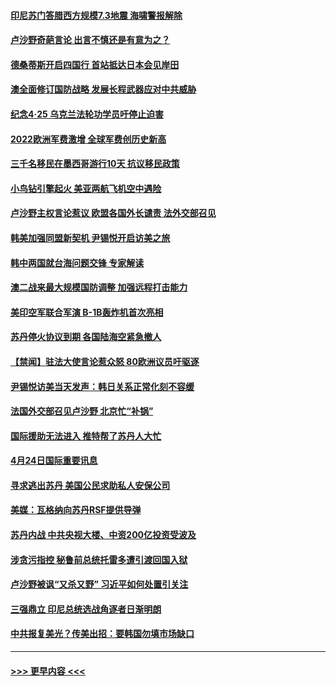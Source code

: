 #### [印尼苏门答腊西方规模7.3地震 海啸警报解除](../pages/prog202/a103698323.md?t=04250943) 
#### [卢沙野奇葩言论 出言不慎还是有意为之？](../pages/prog202/a103698253.md?t=04250943) 
#### [德桑蒂斯开启四国行 首站抵达日本会见岸田](../pages/prog202/a103698246.md?t=04250943) 
#### [澳全面修订国防战略 发展长程武器应对中共威胁](../pages/prog202/a103698247.md?t=04250943) 
#### [纪念4‧25 乌克兰法轮功学员吁停止迫害](../pages/prog202/a103698249.md?t=04250943) 
#### [2022欧洲军费激增 全球军费创历史新高](../pages/prog202/a103698245.md?t=04250943) 
#### [三千名移民在墨西哥游行10天 抗议移民政策](../pages/prog202/a103698218.md?t=04250943) 
#### [小鸟钻引擎起火 美亚两航飞机空中遇险](../pages/prog202/a103698205.md?t=04250943) 
#### [卢沙野主权言论惹议 欧盟各国外长谴责 法外交部召见](../pages/prog202/a103698085.md?t=04250943) 
#### [韩美加强同盟新契机 尹锡悦开启访美之旅](../pages/prog202/a103698084.md?t=04250943) 
#### [韩中两国就台海问题交锋 专家解读](../pages/prog202/a103698087.md?t=04250943) 
#### [澳二战来最大规模国防调整 加强远程打击能力](../pages/prog202/a103698088.md?t=04250943) 
#### [美印空军联合军演 B-1B轰炸机首次亮相](../pages/prog202/a103698105.md?t=04250943) 
#### [苏丹停火协议到期 各国陆海空紧急撤人](../pages/prog202/a103698089.md?t=04250943) 
#### [【禁闻】驻法大使言论惹众怒 80欧洲议员吁驱逐](../pages/prog202/a103698011.md?t=04250943) 
#### [尹锡悦访美当天发声：韩日关系正常化刻不容缓](../pages/prog202/a103698017.md?t=04250943) 
#### [法国外交部召见卢沙野 北京忙“补锅”](../pages/prog202/a103698007.md?t=04250943) 
#### [国际援助无法进入 推特帮了苏丹人大忙](../pages/prog202/a103697847.md?t=04250943) 
#### [4月24日国际重要讯息](../pages/prog202/a103697890.md?t=04250943) 
#### [寻求逃出苏丹 美国公民求助私人安保公司](../pages/prog202/a103697837.md?t=04250943) 
#### [美媒：瓦格纳向苏丹RSF提供导弹](../pages/prog202/a103697832.md?t=04250943) 
#### [苏丹内战 中共央视大楼、中资200亿投资受波及](../pages/prog202/a103697811.md?t=04250943) 
#### [涉贪污指控 秘鲁前总统托雷多遭引渡回国入狱](../pages/prog202/a103697777.md?t=04250943) 
#### [卢沙野被讽“又杀又野” 习近平如何处置引关注](../pages/prog202/a103697759.md?t=04250943) 
#### [三强鼎立 印尼总统选战角逐者日渐明朗](../pages/prog202/a103697720.md?t=04250943) 
#### [中共报复美光？传美出招：要韩国勿填市场缺口](../pages/prog202/a103697716.md?t=04250943) 

----
#### [ >>> 更早内容 <<< ](../indexes/prog202-earlier.md)
